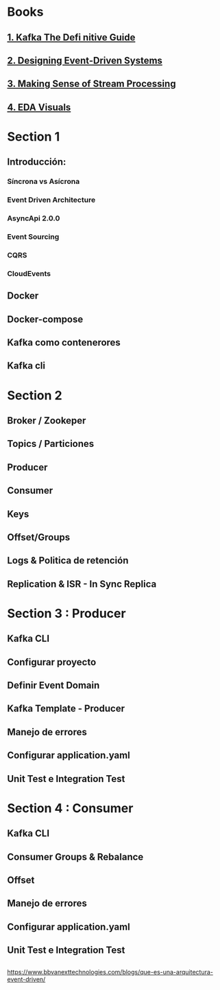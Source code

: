 # Books
## [1. Kafka The Defi nitive Guide](https://drive.google.com/file/d/1qnNgsManhuO4kTctOR5USE1vCo60V3IW/view?usp=share_link)
## [2. Designing Event-Driven Systems](https://drive.google.com/file/d/1-OtzPa7twCO3UtqKiZrrszTaX1WXQBsC/view?usp=share_link)
## [3. Making Sense of Stream Processing](https://drive.google.com/file/d/1gOJU80O2B30OxcxF7T-_fqbzeC1MbBYo/view?usp=share_link)
## [4. EDA Visuals](https://serverlessland.com/event-driven-architecture/visuals/?es_id=9225fcda4a)


# Section 1
## Introducción:
### Síncrona vs Asícrona
### Event Driven Architecture
### AsyncApi 2.0.0
### Event Sourcing
### CQRS
### CloudEvents


## Docker
## Docker-compose
## Kafka como contenerores
## Kafka cli

# Section 2
## Broker / Zookeper
## Topics / Particiones
## Producer
## Consumer
## Keys
## Offset/Groups
## Logs & Politica de retención
## Replication & ISR - In Sync Replica


# Section 3 : Producer
## Kafka CLI
## Configurar proyecto
## Definir Event Domain
## Kafka Template - Producer
## Manejo de errores
## Configurar application.yaml
## Unit Test e Integration Test

# Section 4 : Consumer
## Kafka CLI
## Consumer Groups & Rebalance
## Offset
## Manejo de errores
## Configurar application.yaml
## Unit Test e Integration Test


##
https://www.bbvanexttechnologies.com/blogs/que-es-una-arquitectura-event-driven/
